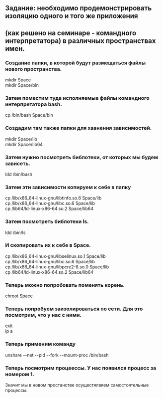 
## Задание: необходимо продемонстрировать изоляцию одного и того же приложения 
## (как решено на семинаре - командного интерпретатора) в различных пространствах имен.

### Создание папки, в которой будут размещаться файлы нового пространства.
mkdir Space\
mkdir Space/bin
### Затем поместим туда исполняемые файлы командного интерпретатора bash.
cp /bin/bash Space/bin
### Создадим там также папки для хаанения зависимостей.
mkdir Space/lib\
mkdir Space/lib64
### Затем нужно посмотреть библотеки, от которых мы будем зависеть.
ldd /bin/bash
### Затем эти зависимости копируем к себе в папку
cp /lib/x86_64-linux-gnu/libtinfo.so.6 Space/lib\
cp /lib/x86_64-linux-gnu/libc.so.6 Space/lib\
cp /lib64/ld-linux-x86-64.so.2 Space/lib64
### Затем посмотреть библотеки ls.
ldd /bin/ls
### И скопировать их к себе в Space.
cp /lib/x86_64-linux-gnu/libselinux.so.1 Space/lib\
cp /lib/x86_64-linux-gnu/libc.so.6 Space/lib\
cp /lib/x86_64-linux-gnu/libpcre2-8.so.0 Space/lib\
cp /lib64/ld-linux-x86-64.so.2 Space/lib64
### Теперь можно попробовать поменять корень.
chroot Space

### Теперь попробуем заизолироваться по сети. Для это посмотрим, что у нас с ними.
exit\
ip a

### Теперь применим команду
unshare --net --pid --fork --mount-proc /bin/bash

### Теперь посмотрим процеессы. У нас появился процесс за номером 1. 
Значит мы в новом простанстве осущестялвяем самостоятельные процессы.